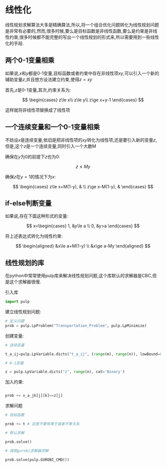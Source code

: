 # 线性化

线性规划求解算法大多是精确算法,所以,将一个组合优化问题转化为线性规划问题是非常有必要的,然而,很多时候,要么是目标函数是非线性函数,要么是约束是非线性约束,很多时候都不能完整的写出一个线性规划的形式来,所以需要用到一些线性化的手段.

## 两个0-1变量相乘

如果说,$x$和$y$都是0-1变量,目标函数或者约束中存在非线性项$xy$,可以引入一个新的辅助变量$z$,并且想方设法建立约束,使得$z=xy$

首先,$z$是0-1变量,其次,约束关系为:

$$
\begin{cases}
    z\le x\\
    z\le y\\
    z\ge x+y-1
\end{cases}
$$

这样就将非线性项替换成了线性项

## 一个连续变量和一个0-1变量相乘

不妨设$x$是连续变量,依旧是把非线性项的$xy$转化为线性项,还是要引入新的变量$z$,但是,这个$z$是一个连续变量,同时引入一个大数M

确保在$y$为0的前提下$z$也为0:

$$
z\le My
$$

确保$z$在$y=1$的情况下为$x$:

$$
\begin{cases} z\le x+M(1-y), &  \\ z\ge x-M(1-y), &  \end{cases}
$$


## if-else判断变量

如果说,存在下面这种形式的变量:

$$
x=\begin{cases} 1, &y\le a  \\ 0, &y>a  \end{cases}
$$

将上述表达式转化为线性约束:

$$
\begin{aligned}
&x\le a+M(1-y) \\
&x\ge a-My
\end{aligned}
$$

## 线性规划的库

在python中常常使用pulp库来解决线性规划问题,这个库默认的求解器是CBC,但是这个求解器很慢.

引入库

```python
import pulp
```

建立线性规划问题:

```python
# 定义问题
prob = pulp.LpProblem("Transportation_Problem", pulp.LpMinimize)
```

创建变量:

```python
# 连续变量

t_a_ij=pulp.LpVariable.dicts("t_a_ij", (range(m), range(n)), lowBound=0, cat='Continuous')

# 0-1变量

z = pulp.LpVariable.dicts("z", range(n), cat='Binary')
```

加入约束:

```python

prob += x_a_jk[j][k]<=z[j]
```

求解问题

```python
# 目标函数

prob += t # 这里不要有等于或者不等关系

# 默认求解

prob.solve()

# 调用gurobi求解器求解

prob.solve(pulp.GUROBI_CMD())

```